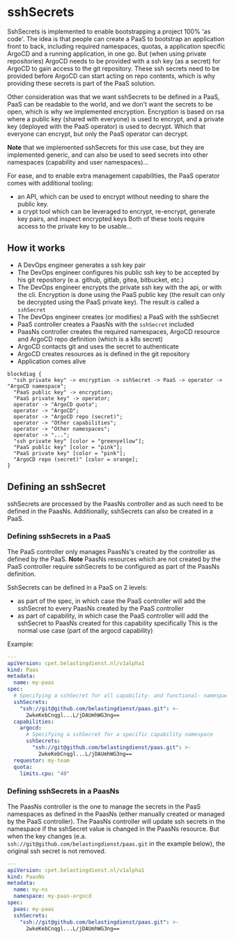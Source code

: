 # sshSecrets

SshSecrets is implemented to enable bootstrapping a project 100% 'as code'.
The idea is that people can create a PaaS to bootstrap an application front to back, including required namespaces, quotas, a application specific ArgoCD and a running application, in one go.
But (when using private repositories) ArgoCD needs to be provided with a ssh key (as a secret) for ArgoCD to gain access to the git repository.
These ssh secrets need to be provided before ArgoCD can start acting on repo contents, which is why providing these secrets is part of the PaaS solution.

Other consideration was that we want sshSecrets to be defined in a PaaS, PaaS can be readable to the world, and we don't want the secrets to be open, which is why we implemented encryption.
Encryption is based on rsa where a public key (shared with everyone) is used to encrypt, and a private key (deployed with the PaaS operator) is used to decrypt.
Which that everyone can encrypt, but only the PaaS operator can decrypt.

**Note** that we implemented sshSecrets for this use case, but they are implemented generic, and can also be used to seed secrets into other namespaces (capability and user namespaces)...

For ease, and to enable extra management capabilities, the PaaS operator comes with additional tooling:

- an API, which can be used to encrypt without needing to share the public key.
- a crypt tool which can be leveraged to encrypt, re-encrypt, generate key pairs, and inspect encrypted keys
  Both of these tools require access to the private key to be usable...

## How it works

- A DevOps engineer generates a ssh key pair
- The DevOps engineer configures his public ssh key to be accepted by his git repository (e.a. github, gitlab, gitea, bitbucket, etc.)
- The DevOps engineer encrypts the private ssh key with the api, or with the cli.
  Encryption is done using the PaaS public key (the result can only be decrypted using the PaaS private key).
  The result is called a `sshSecret`
- The DevOps engineer creates (or modifies) a PaaS with the sshSecret
- PaaS controller creates a PaasNs with the `sshSecret` included
- PaasNs controller creates the required namespaces, ArgoCD resource and ArgoCD repo definition (which is a k8s secret)
- ArgoCD contacts git and uses the secret to authenticate
- ArgoCD creates resources as is defined in the git repository
- Application comes alive

```kroki-blockdiag
blockdiag {
  "ssh private key" -> encryption -> sshSecret -> PaaS -> operator -> "ArgoCD namespace";
  "PaaS public key" -> encryption;
  "PaaS private key" -> operator;
  operator -> "ArgoCD quota";
  operator -> "ArgoCD";
  operator -> "ArgoCD repo (secret)";
  operator -> "Other capabilities";
  operator -> "Other namespaces";
  operator -> "...";
  "ssh private key" [color = "greenyellow"];
  "PaaS public key" [color = "pink"];
  "PaaS private key" [color = "pink"];
  "ArgoCD repo (secret)" [color = orange];
}
```

## Defining an sshSecret

sshSecrets are processed by the PaasNs controller and as such need to be defined in the PaasNs.
Additionally, sshSecrets can also be created in a PaaS.

### Defining sshSecrets in a PaaS

The PaaS controller only manages PaasNs's created by the controller as defined by the PaaS.
**Note** PaasNs resources which are not created by the PaaS controller require sshSecrets to be configured as part of the PaasNs definition.

SshSecrets can be defined in a PaaS on 2 levels:

- as part of the spec, in which case the PaaS controller will add the sshSecret to every PaasNs created by the PaaS controller
- as part of capability, in which case the PaaS controller will add the sshSecret to PaasNs created for this capability specifically
  This is the normal use case (part of the argocd capability)

Example:

```yaml
---
apiVersion: cpet.belastingdienst.nl/v1alpha1
kind: Paas
metadata:
  name: my-paas
spec:
  # Specifying a sshSecret for all capability- and functional- namespaces
  sshSecrets:
    "ssh://git@github.com/belastingdienst/paas.git": >-
      2wkeKebCnqgl...L/jDAUmhWG3ng==
  capabilities:
    argocd:
      # Specifying a sshSecret for a specific capability namespace
      sshSecrets:
        "ssh://git@github.com/belastingdienst/paas.git": >-
          2wkeKebCnqgl...L/jDAUmhWG3ng==
  requestor: my-team
  quota:
    limits.cpu: "40"
```

### Defining sshSecrets in a PaasNs

The PaasNs controller is the one to manage the secrets in the PaaS namespaces as defined in the PaasNs (either manually created or managed by the PaaS controller).
The PaasNs controller will update ssh secrets in the namespace if the sshSecret value is changed in the PaasNs resource.
But when the key changes (e.a. `ssh://git@github.com/belastingdienst/paas.git` in the example below), the original ssh secret is not removed.

```yaml
---
apiVersion: cpet.belastingdienst.nl/v1alpha1
kind: PaasNs
metadata:
  name: my-ns
  namespace: my-paas-argocd
spec:
  paas: my-paas
  sshSecrets:
    "ssh://git@github.com/belastingdienst/paas.git": >-
      2wkeKebCnqgl...L/jDAUmhWG3ng==
```
